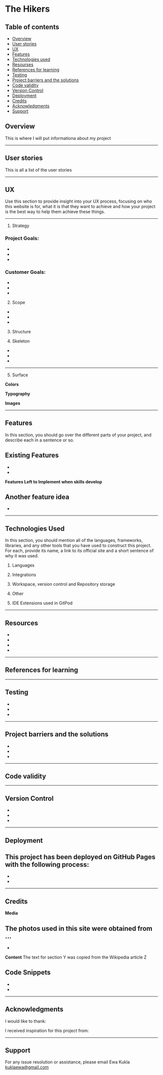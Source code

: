 # The Hikers

## Table of contents

- [Overview](#overview)
- [User stories](#user-stories)
- [UX](#ux)
- [Features](#features)
- [Technologies used](#technologies-used)
- [Resourses](#resourses)
- [References for learning](#references-for-learning)
- [Testing](#testing)
- [Project barriers and the solutions](#project-barriers-and-the-solutions)
- [Code validity](#code-validity)
- [Version Control](#version-control)
- [Deployment](#deployment)
- [Credits](#credits)
- [Acknowledgments](#acknowledgments)
- [Support](#support)


## Overview

This is where I will put informationa about my project

---
## User stories

This is all a list of the user stories

----
## UX

Use this section to provide insight into your UX process, focusing on who this website is for, what it is that they want to achieve and how your project is the best way to help them achieve these things.

---

1. Strategy

### Project Goals:
-
-
-

### Customer Goals:
-
-
-

2. Scope
-
-
-

3. Structure



4. Skeleton
-
-
-
---
5. Surface

 **Colors**



 **Typography**



 **Images**


---
## Features

In this section, you should go over the different parts of your project, and describe each in a sentence or so.

**Existing Features**
-
-
-


**Features Left to Implement when skills develop**

Another feature idea
-
-
---

## Technologies Used

In this section, you should mention all of the languages, frameworks, libraries, and any other tools that you have used to construct this project. For each, provide its name, a link to its official site and a short sentence of why it was used.

1. Languages



2. Integrations


3. Workspace, version control and Repository storage


4. Other


5. IDE Extensions used in GitPod

---
## Resources
-
-
-
-

----

## References for learning



---
## Testing

-
-
-

---

## Project barriers and the solutions
-
-
-

---

## Code validity



---

## Version Control

-
-
-

---

## Deployment

This project has been deployed on GitHub Pages with the following process:
-
-
-


---

## Credits

**Media**

The photos used in this site were obtained from ...
-
-

**Content**
The text for section Y was copied from the Wikipedia article Z

**Code Snippets**
-
-
-

---
## Acknowledgments

I would like to thank:

I received inspiration for this project from:


---
## Support

For any issue resolution or assistance, please email Ewa Kukla kuklaewa@gmail.com
